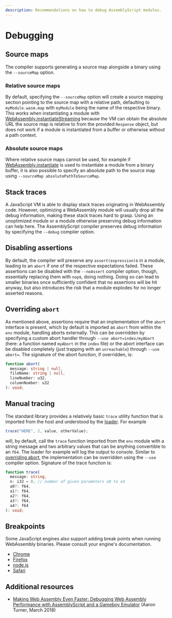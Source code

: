 ```yaml
---
description: Recommendations on how to debug AssemblyScript modules.
---
```


# Debugging

## Source maps

The compiler supports generating a source map alongside a binary using the `--sourceMap` option.

### Relative source maps

By default, specifying the `--sourceMap` option will create a source mapping section pointing to the source map with a relative path, defaulting to `myModule.wasm.map` with `myModule` being the name of the respective binary. This works when instantiating a module with [WebAssembly.instantiateStreaming](https://developer.mozilla.org/en-US/docs/Web/JavaScript/Reference/Global_Objects/WebAssembly/instantiateStreaming) because the VM can obtain the absolute URL the source map is relative to from the provided `Response` object, but does not work if a module is instantiated from a buffer or otherwise without a path context.

### Absolute source maps

Where relative source maps cannot be used, for example if [WebAssembly.instantiate](https://developer.mozilla.org/en-US/docs/Web/JavaScript/Reference/Global_Objects/WebAssembly/instantiate) is used to instantiate a module from a binary buffer, it is also possible to specify an absolute path to the source map using `--sourceMap absolutePathToSourceMap`.

## Stack traces

A JavaScript VM is able to display stack traces originating in WebAssembly code. However, optimizing a WebAssembly module will usually drop all the debug information, making these stack traces hard to grasp. Using an unoptimized module or a module otherwise preserving debug information can help here. The AssemblyScript compiler preserves debug information by specifying the `--debug` compiler option.

## Disabling assertions

By default, the compiler will preserve any `assert(expression)`s in a module, leading to an `abort` if one of the respective expectations failed. These assertions can be disabled with the `--noAssert` compiler option, though, essentially replacing them with `nop`s, doing nothing. Doing so can lead to smaller binaries once sufficiently confident that no assertions will be hit anyway, but also introduces the risk that a module explodes for no longer asserted reasons.

## Overriding `abort`

As mentioned above, assertions require that an implementation of the `abort` interface is present, which by default is imported as `abort` from within the `env` module, handling aborts externally. This can be overridden by specifying a custom abort handler through `--use abort=index/myAbort` \(here: a function named `myAbort` in the `index` file\) or the abort interface can be disabled completely \(just trapping with an `unreachable`\) through `--use abort=`. The signature of the abort function, if overridden, is:

```typescript
function abort(
  message: string | null,
  fileName: string | null,
  lineNumber: u32,
  columnNumber: u32
): void;
```

## Manual tracing

The standard library provides a relatively basic `trace` utility function that is imported from the host and understood by the [loader](../basics/loader.md). For example

```typescript
trace("HERE", 2, value, otherValue);
```

will, by default, call the `trace` function imported from the `env` module with a string message and two arbitrary values that can be anything convertible to an `f64`. The loader for example will log the output to console. Similar to [overriding abort](debugging.md#overriding-abort), the implementation can be overridden using the `--use` compiler option. Signature of the trace function is:

```typescript
function trace(
  message: string,
  n: i32 = 0, // number of given parameters a0 to a4
  a0?: f64,
  a1?: f64,
  a2?: f64,
  a3?: f64,
  a4?: f64
): void;
```

## Breakpoints

Some JavaScript engines also support adding break points when running WebAssembly binaries. Please consult your engine's documentation.

* [Chrome](https://developers.google.com/web/tools/chrome-devtools/javascript/breakpoints)
* [Firefox](https://developer.mozilla.org/en-US/docs/Tools/Debugger/How_to/Set_a_breakpoint)
* [node.js](https://nodejs.org/api/debugger.html)
* [Safari](https://support.apple.com/de-de/guide/safari-developer/dev5e4caf347/mac)

## Additional resources

* [Making Web Assembly Even Faster: Debugging Web Assembly Performance with AssemblyScript and a Gameboy Emulator](https://medium.com/@torch2424/making-web-assembly-even-faster-debugging-web-assembly-performance-with-assemblyscript-and-a-4d30cb6463f1) \(Aaron Turner, March 2018\)

